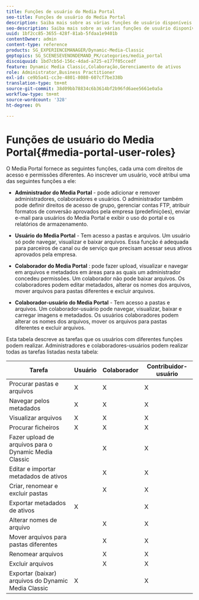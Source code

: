 ```yaml
---
title: Funções de usuário do Media Portal
seo-title: Funções de usuário do Media Portal
description: Saiba mais sobre as várias funções de usuário disponíveis no Media Portal.
seo-description: Saiba mais sobre as várias funções de usuário disponíveis no Media Portal.
uuid: 1bf2cc85-3655-428f-81ab-5fdaa1e9401b
contentOwner: admin
content-type: reference
products: SG_EXPERIENCEMANAGER/Dynamic-Media-Classic
geptopics: SG_SCENESEVENONDEMAND_PK/categories/media_portal
discoiquuid: 1bd7cb5d-156c-4dad-a725-e177f05ccedf
feature: Dynamic Media Classic,Colaboração,Gerenciamento de ativos
role: Administrator,Business Practitioner
exl-id: ce9b5a41-cc3e-4801-8080-607cf7be338b
translation-type: tm+mt
source-git-commit: 38d09bb78834c6b3614bf2b96fd6aee5661e0a5a
workflow-type: tm+mt
source-wordcount: '328'
ht-degree: 0%

---
```


# Funções de usuário do Media Portal{#media-portal-user-roles}

O Media Portal fornece as seguintes funções, cada uma com direitos de acesso e permissões diferentes. Ao inscrever um usuário, você atribui uma das seguintes funções a ele:

* **Administrador do Media Portal**  - pode adicionar e remover administradores, colaboradores e usuários. O administrador também pode definir direitos de acesso de grupo, gerenciar contas FTP, atribuir formatos de conversão aprovados pela empresa (predefinições), enviar e-mail para usuários do Media Portal e exibir o uso do portal e os relatórios de armazenamento.

* **Usuário do Media Portal**  - Tem acesso a pastas e arquivos. Um usuário só pode navegar, visualizar e baixar arquivos. Essa função é adequada para parceiros de canal ou de serviço que precisam acessar seus ativos aprovados pela empresa.

* **Colaborador do Media Portal** : pode fazer upload, visualizar e navegar em arquivos e metadados em áreas para as quais um administrador concedeu permissões. Um colaborador não pode baixar arquivos. Os colaboradores podem editar metadados, alterar os nomes dos arquivos, mover arquivos para pastas diferentes e excluir arquivos.

* **Colaborador-usuário do Media Portal**  - Tem acesso a pastas e arquivos. Um colaborador-usuário pode navegar, visualizar, baixar e carregar imagens e metadados. Os usuários colaboradores podem alterar os nomes dos arquivos, mover os arquivos para pastas diferentes e excluir arquivos.

Esta tabela descreve as tarefas que os usuários com diferentes funções podem realizar. Administradores e colaboradores-usuários podem realizar todas as tarefas listadas nesta tabela:

| Tarefa | Usuário | Colaborador | Contribuidor-usuário |
|--- |--- |--- |--- |
| Procurar pastas e arquivos | X | X | X |
| Navegar pelos metadados | X | X | X |
| Visualizar arquivos | X | X | X |
| Procurar ficheiros | X | X | X |
| Fazer upload de arquivos para o Dynamic Media Classic |  | X | X |
| Editar e importar metadados de ativos |  | X | X |
| Criar, renomear e excluir pastas |  | X | X |
| Exportar metadados de ativos | X |  | X |
| Alterar nomes de arquivo |  | X | X |
| Mover arquivos para pastas diferentes |  | X | X |
| Renomear arquivos |  | X | X |
| Excluir arquivos |  | X | X |
| Exportar (baixar) arquivos do Dynamic Media Classic | X |  | X |
